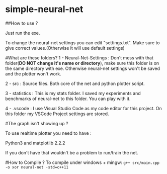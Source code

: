 # simple-neural-net


##How to use ?

Just run the exe.

To change the neural-net settings you can edit "settings.txt". Make sure to give correct values.(Otherwise it will use default settings)

#What are these folders?
1 - Neural-Net-Settings : Don't mess with that folder(**DO NOT change it's name or directory**), make sure this folder is on the same directory with exe. Otherwise neural-net settings won't be saved and the plotter won't work.


2 - src : Source files. Both core of the net and python plotter script.


3 - statistics : This is my stats folder. I saved my experiments and benchmarks of neural-net to this folder. You can play with it.


4 - .vscode : I use Visual Studio Code as my code editor for this project. On this folder my VSCode Project settings are stored.


#The graph isn't showing up ?

To use realtime plotter you need to have :

Python3 and matplotlib 2.2.2 

If you don't have that wouldn't be a problem to run/train the net.


#How to Compile ?
To compile under windows + mingw: ```g++ src/main.cpp -o xor neural-net -std=c++11```
